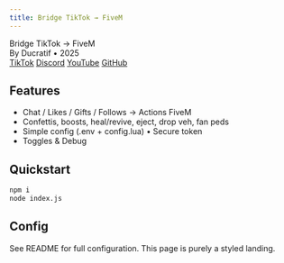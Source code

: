 ```yaml
---
title: Bridge TikTok → FiveM
---
```


<div class="hero">
  <div class="hero-title">Bridge TikTok → FiveM</div>
  <div class="hero-sub">By Ducratif • 2025</div>
  <div class="hero-badges">
    <a href="https://www.tiktok.com/@ducratifoff" target="_blank">TikTok</a>
    <a href="https://discord.gg/kpD8pQBBWm" target="_blank">Discord</a>
    <a href="https://www.youtube.com/@DucraDev" target="_blank">YouTube</a>
    <a href="https://github.com/Ducratif" target="_blank">GitHub</a>
  </div>
</div>

## Features
- Chat / Likes / Gifts / Follows → Actions FiveM
- Confettis, boosts, heal/revive, eject, drop veh, fan peds
- Simple config (.env + config.lua) • Secure token
- Toggles & Debug

## Quickstart
```bash
npm i
node index.js
```

## Config
See README for full configuration. This page is purely a styled landing.
